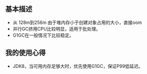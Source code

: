 ## 基本描述
- 从 128m到256m 由于堆内存小于创建对象占用的大小，直接oom
- 并行GC挤用CPU比较明显，适用于批处理。
- G1GC在一般情况下比较稳定。


## 我的使用心得
- JDK8，当可用内存足够大时，优先使用G1GC，保证P99低延迟。